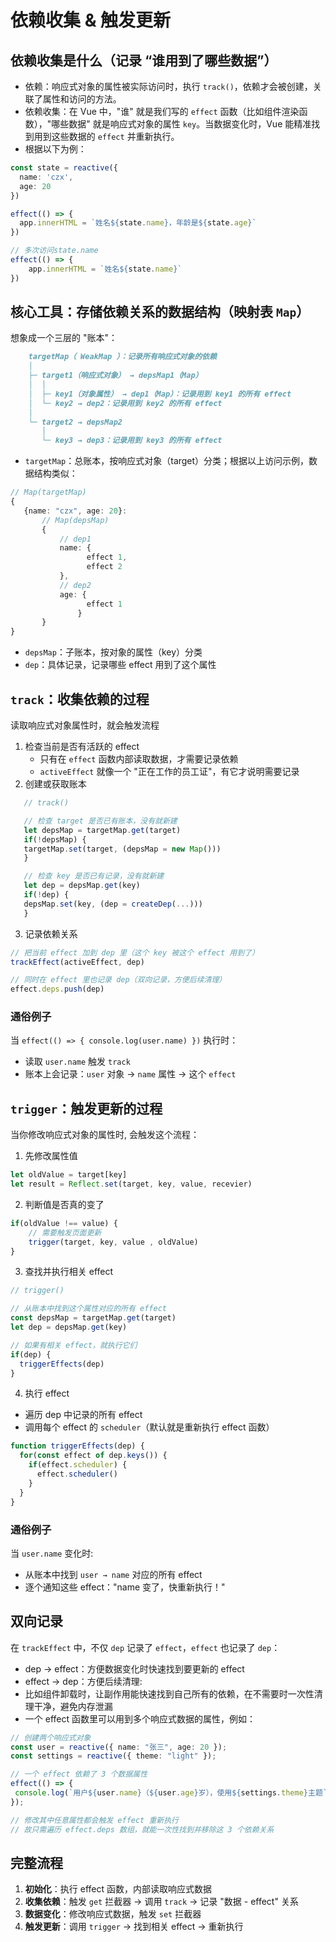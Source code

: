 # 依赖收集 & 触发更新

## 依赖收集是什么（记录 “谁用到了哪些数据”）
 - 依赖：响应式对象的属性被实际访问时，执行 `track()`，依赖才会被创建，关联了属性和访问的方法。
 - 依赖收集：在 Vue 中，"谁" 就是我们写的 `effect` 函数（比如组件渲染函数），"哪些数据" 就是响应式对象的属性 `key`。当数据变化时，Vue 能精准找到用到这些数据的 `effect` 并重新执行。
 - 根据以下为例：
```ts
const state = reactive({
  name: 'czx',
  age: 20
})

effect(() => {
  app.innerHTML = `姓名${state.name}，年龄是${state.age}`
})

// 多次访问state.name
effect(() => {
    app.innerHTML = `姓名${state.name}`
})
```

## 核心工具：存储依赖关系的数据结构（映射表 `Map`）
想象成一个三层的 "账本"：
```md
    targetMap（ WeakMap ）：记录所有响应式对象的依赖
    │
    ├─ target1（响应式对象） → depsMap1（Map）
    │  │
    │  ├─ key1（对象属性） → dep1（Map）：记录用到 key1 的所有 effect
    │  └─ key2 → dep2：记录用到 key2 的所有 effect
    │
    └─ target2 → depsMap2
       │
       └─ key3 → dep3：记录用到 key3 的所有 effect
```

 - `targetMap`：总账本，按响应式对象（target）分类；根据以上访问示例，数据结构类似：
 ```ts
 // Map(targetMap)
{
    {name: "czx", age: 20}: 
        // Map(depsMap)
        {
            // dep1
            name: {
                  effect 1,
                  effect 2
            },
            // dep2
            age: {
                  effect 1
                }
        }
}
 ```

 - `depsMap`：子账本，按对象的属性（key）分类
 - `dep`：具体记录，记录哪些 effect 用到了这个属性


## `track`：收集依赖的过程
读取响应式对象属性时，就会触发流程
 1. 检查当前是否有活跃的 effect
    - 只有在 `effect` 函数内部读取数据，才需要记录依赖
    - `activeEffect` 就像一个 "正在工作的员工证"，有它才说明需要记录
 2. 创建或获取账本
 
 ```ts
    // track()

    // 检查 target 是否已有账本，没有就新建
    let depsMap = targetMap.get(target)
    if(!depsMap) {
    targetMap.set(target, (depsMap = new Map()))
    }

    // 检查 key 是否已有记录，没有就新建
    let dep = depsMap.get(key)
    if(!dep) {
    depsMap.set(key, (dep = createDep(...)))
    }
 ```

 3. 记录依赖关系

 ```ts
// 把当前 effect 加到 dep 里（这个 key 被这个 effect 用到了）
trackEffect(activeEffect, dep)

// 同时在 effect 里也记录 dep（双向记录，方便后续清理）
effect.deps.push(dep)
 ```

 ### 通俗例子

 当 `effect(() => { console.log(user.name) })` 执行时：
  - 读取 `user.name` 触发 `track`
  - 账本上会记录：`user` 对象 → `name` 属性 → 这个 `effect`


## `trigger`：触发更新的过程 
当你修改响应式对象的属性时, 会触发这个流程：

1. 先修改属性值
```ts
let oldValue = target[key]
let result = Reflect.set(target, key, value, recevier)
```

2. 判断值是否真的变了
```ts
if(oldValue !== value) {
    // 需要触发页面更新
    trigger(target, key, value , oldValue)
}
```

3. 查找并执行相关 effect
```ts
// trigger()

// 从账本中找到这个属性对应的所有 effect
const depsMap = targetMap.get(target)
let dep = depsMap.get(key)

// 如果有相关 effect，就执行它们
if(dep) {
  triggerEffects(dep)
}
```

4. 执行 effect
 - 遍历 dep 中记录的所有 effect
 - 调用每个 effect 的 `scheduler`（默认就是重新执行 effect 函数）
```ts
function triggerEffects(dep) {
  for(const effect of dep.keys()) {
    if(effect.scheduler) {
      effect.scheduler()
    }
  }
}
```


### 通俗例子
当 `user.name` 变化时:
 - 从账本中找到 `user → name` 对应的所有 effect
 - 逐个通知这些 effect："name 变了，快重新执行！"

## 双向记录
在 `trackEffect` 中，不仅 `dep` 记录了 `effect`，`effect` 也记录了 `dep`：
 - dep → effect：方便数据变化时快速找到要更新的 effect
 - effect → dep：方便后续清理:
 - 比如组件卸载时，让副作用能快速找到自己所有的依赖，在不需要时一次性清理干净，避免内存泄漏
 - 一个 effect 函数里可以用到多个响应式数据的属性，例如：
 ```ts
// 创建两个响应式对象
const user = reactive({ name: "张三", age: 20 });
const settings = reactive({ theme: "light" });

// 一个 effect 依赖了 3 个数据属性
effect(() => {
  console.log(`用户${user.name}（${user.age}岁），使用${settings.theme}主题`);
});

// 修改其中任意属性都会触发 effect 重新执行
// 故只需遍历 effect.deps 数组，就能一次性找到并移除这 3 个依赖关系
 ```


## 完整流程

1. **初始化**：执行 effect 函数，内部读取响应式数据
2. **收集依赖**：触发 `get` 拦截器 → 调用 `track` → 记录 "数据 - effect" 关系
3. **数据变化**：修改响应式数据，触发 `set` 拦截器
4. **触发更新**：调用 `trigger` → 找到相关 effect → 重新执行